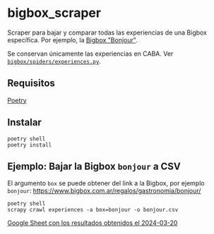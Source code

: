 # bigbox_scraper

Scraper para bajar y comparar todas las experiencias de una Bigbox específica. Por ejemplo, la [Bigbox "Bonjour"](https://www.bigbox.com.ar/regalos/gastronomia/bonjour/).

Se conservan únicamente las experiencias en CABA. Ver [`bigbox/spiders/experiences.py`](bigbox/spiders/experiences.py).

## Requisitos

[Poetry](https://python-poetry.org/docs/)

## Instalar

```
poetry shell
poetry install
```

## Ejemplo: Bajar la Bigbox `bonjour` a CSV

El argumento `box` se puede obtener del link a la Bigbox, por ejemplo `bonjour`: https://www.bigbox.com.ar/regalos/gastronomia/bonjour/

```
poetry shell
scrapy crawl experiences -a box=bonjour -o bonjour.csv
```

[Google Sheet con los resultados obtenidos el 2024-03-20](https://docs.google.com/spreadsheets/d/1uSboNKOnd4nIY_ojjC8pOzDACnznUPyNMyk4Uiyj71o/edit?usp=sharing)
